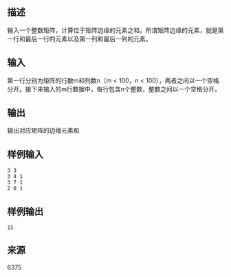 ## 描述


输入一个整数矩阵，计算位于矩阵边缘的元素之和。所谓矩阵边缘的元素，就是第一行和最后一行的元素以及第一列和最后一列的元素。

## 输入


第一行分别为矩阵的行数m和列数n（m < 100，n < 100），两者之间以一个空格分开。接下来输入的m行数据中，每行包含n个整数，整数之间以一个空格分开。

## 输出


输出对应矩阵的边缘元素和

## 样例输入


```
3 3
3 4 1
3 7 1
2 0 1
```


## 样例输出


```
15
```


## 来源


6375

